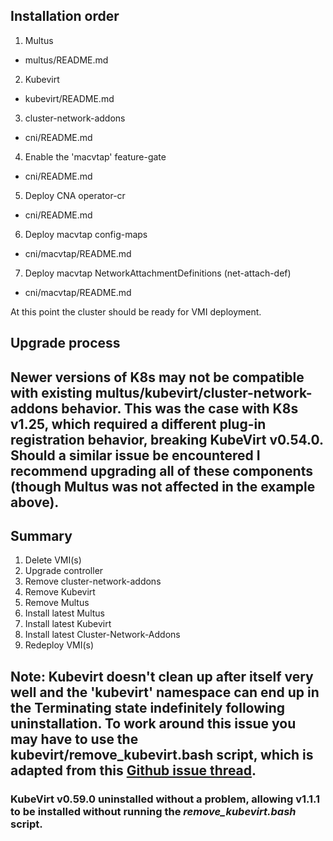 ## Installation order
1. Multus
  * multus/README.md

2. Kubevirt
  * kubevirt/README.md

3. cluster-network-addons
  * cni/README.md

4. Enable the 'macvtap' feature-gate
  * cni/README.md

5. Deploy CNA operator-cr
  * cni/README.md

6. Deploy macvtap config-maps
  * cni/macvtap/README.md

7. Deploy macvtap NetworkAttachmentDefinitions (net-attach-def)
  * cni/macvtap/README.md

At this point the cluster should be ready for VMI deployment.


## Upgrade process

## Newer versions of K8s may not be compatible with existing multus/kubevirt/cluster-network-addons behavior. This was the case with K8s v1.25, which required a different plug-in registration behavior, breaking KubeVirt v0.54.0. Should a similar issue be encountered I recommend upgrading all of these components (though Multus was not affected in the example above).


## Summary
1) Delete VMI(s)
2) Upgrade controller
3) Remove cluster-network-addons
4) Remove Kubevirt
5) Remove Multus
6) Install latest Multus
7) Install latest Kubevirt
8) Install latest Cluster-Network-Addons
9) Redeploy VMI(s)

## Note: Kubevirt doesn't clean up after itself very well and the 'kubevirt' namespace can end up in the Terminating state indefinitely following uninstallation. To work around this issue you may have to use the kubevirt/remove_kubevirt.bash script, which is adapted from this [Github issue thread](https://github.com/kubevirt/kubevirt/issues/1491).

### KubeVirt v0.59.0 uninstalled without a problem, allowing v1.1.1 to be installed without running the _remove_kubevirt.bash_ script.
